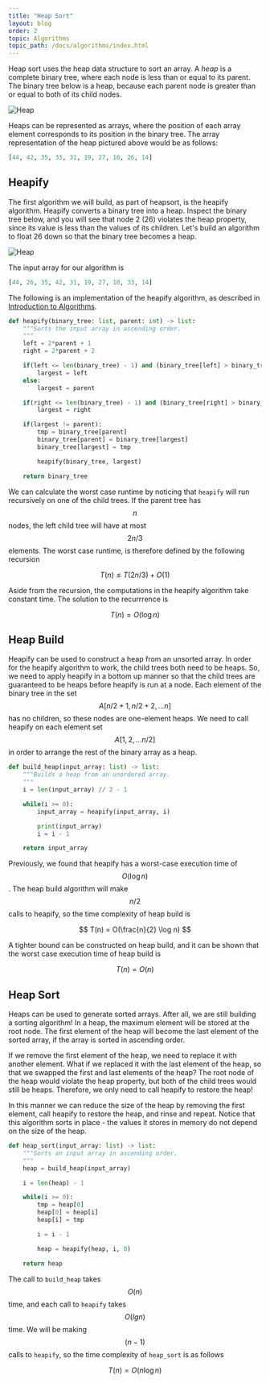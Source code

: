 ```yaml
---
title: "Heap Sort"
layout: blog
order: 2
topic: Algorithms
topic_path: /docs/algorithms/index.html
---
```

Heap sort uses the heap data structure to sort an array. A *heap* is a complete binary tree, where each node is less than or equal to its parent. The binary tree below is a heap, because each parent node is greater than or equal to both of its child nodes.

<img src="{{ site.baseurl }}/assets/img/docs/algorithms/heap.jpg" alt="Heap">

Heaps can be represented as arrays, where the position of each array element corresponds to its position in the binary tree. The array representation of the heap pictured above would be as follows:

```python
[44, 42, 35, 33, 31, 19, 27, 10, 26, 14]
```

## Heapify
The first algorithm we will build, as part of heapsort, is the heapify algorithm. Heapify converts a binary tree into a heap. Inspect the binary tree below, and you will see that node 2 (26) violates the heap property, since its value is less than the values of its children. Let's build an algorithm to float 26 down so that the binary tree becomes a heap.  

<img src="{{ site.baseurl }}/assets/img/docs/algorithms/heapify.jpg" alt="Heap">

The input array for our algorithm is 
```python
[44, 26, 35, 42, 31, 19, 27, 10, 33, 14]
```

The following is an implementation of the heapify algorithm, as described in [Introduction to Algorithms](https://en.wikipedia.org/wiki/Introduction_to_Algorithms).
```python
def heapify(binary_tree: list, parent: int) -> list:
    """Sorts the input array in ascending order.
    """
    left = 2*parent + 1
    right = 2*parent + 2

    if(left <= len(binary_tree) - 1) and (binary_tree[left] > binary_tree[parent]):
        largest = left
    else:
        largest = parent

    if(right <= len(binary_tree) - 1) and (binary_tree[right] > binary_tree[largest]):
        largest = right

    if(largest != parent):
        tmp = binary_tree[parent]
        binary_tree[parent] = binary_tree[largest]
        binary_tree[largest] = tmp

        heapify(binary_tree, largest)

    return binary_tree
```

We can calculate the worst case runtime by noticing that `heapify` will run recursively on one of the child trees. If the parent tree has $$ n $$ nodes, the left child tree will have at most $$ 2n/3 $$ elements. The worst case runtime, is therefore defined by the following recursion

$$
T(n) \leq T(2n/3) + O(1)
$$

Aside from the recursion, the computations in the heapify algorithm take constant time. The solution to the recurrrence is

$$
T(n) = O(\log n)
$$

## Heap Build
Heapify can be used to construct a heap from an unsorted array. In order for the heapify algorithm to work, the child trees both need to be heaps. So, we need to apply heapify in a bottom up manner so that the child trees are guaranteed to be heaps before heapify is run at a node. Each element of the binary tree in the set $$ A[n/2+1, n/2+2, ... n] $$ has no children, so these nodes are one-element heaps. We need to call heapify on each element set $$ A[1, 2, ... n/2] $$ in order to arrange the rest of the binary array as a heap.

```python
def build_heap(input_array: list) -> list:
    """Builds a heap from an unordered array.
    """
    i = len(input_array) // 2 - 1

    while(i >= 0):
        input_array = heapify(input_array, i)

        print(input_array)
        i = i - 1

    return input_array
```

Previously, we found that heapify has a worst-case execution time of $$ O(\log n) $$. The heap build algorithm will make $$ n/2 $$ calls to heapify, so the time complexity of heap build is

$$
T(n) = O(\frac{n}{2} \log n)
$$

A tighter bound can be constructed on heap build, and it can be shown that the worst case execution time of heap build is

$$
T(n) = O(n)
$$

## Heap Sort
Heaps can be used to generate sorted arrays. After all, we are still building a sorting algorithm! In a heap, the maximum element will be stored at the root node. The first element of the heap will become the last element of the sorted array, if the array is sorted in ascending order.

If we remove the first element of the heap, we need to replace it with another element. What if we replaced it with the last element of the heap, so that we swapped the first and last elements of the heap? The root node of the heap would violate the heap property, but both of the child trees would still be heaps. Therefore, we only need to call heapify to restore the heap!

In this manner we can reduce the size of the heap by removing the first element, call heapify to restore the heap, and rinse and repeat. Notice that this algorithm sorts in place - the values it stores in memory do not depend on the size of the heap. 

```python
def heap_sort(input_array: list) -> list:
    """Sorts an input array in ascending order.
    """
    heap = build_heap(input_array)

    i = len(heap) - 1

    while(i >= 0):
        tmp = heap[0]
        heap[0] = heap[i]
        heap[i] = tmp

        i = i - 1

        heap = heapify(heap, i, 0)

    return heap
```

The call to `build_heap` takes $$ O(n) $$ time, and each call to `heapify` takes $$ O(lg n) $$ time. We will be making $$ (n - 1) $$ calls to `heapify`, so the time complexity of `heap_sort` is as follows

$$
T(n) = O(n \log n)
$$
